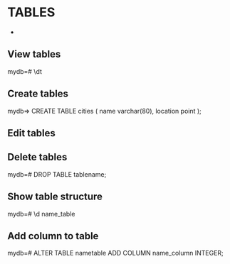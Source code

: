 # TABLES
  
-

## View tables

  mydb=# \dt

## Create tables

   mydb=> CREATE TABLE cities (
    name  varchar(80),
    location  point
   );

## Edit tables

## Delete tables

  mydb=# DROP TABLE tablename;

## Show table structure

  mydb=# \d name_table

## Add column to table

  mydb=# ALTER TABLE nametable ADD COLUMN name_column INTEGER;


